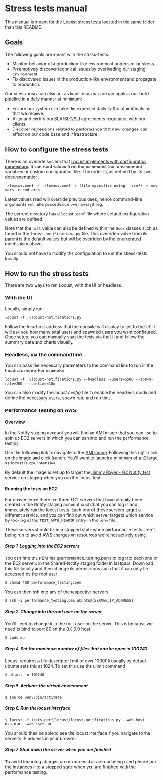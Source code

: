 # Stress tests manual

This manual is meant for the Locust stress tests located in the same folder than this README.

## Goals

The following goals are meant with the stress-tests:

* Monitor behavior of a production-like environment under similar stress.
* Preemptively discover technical issues by overloading our staging environment.
* Fix discovered issues in the production-like environment and propagate to production.

Our stress-tests can also act as load-tests that are ran against our build pipeline in a daily manner at minimum:

* Ensure our system can take the expected daily traffic of notifications that we receive.
* Align and certify our SLA/SLO/SLI agreements negotiated with our clients.
* Discover regressions related to performance that new changes can affect on our code base and infrastructure.

## How to configure the stress tests

There is an override system that [Locust implements with configuration parameters](https://docs.locust.io/en/stable/configuration.html). It can read values from the command-line, environment variables or custom configuration file. The order is, as defined by its own documnentation:

```doc
~/locust.conf -> ./locust.conf -> (file specified using --conf) -> env vars -> cmd args
```

Latest values read will override previous ones, hence command-line arguments will take precedence over everything.

The current directory has a `locust.conf` file where default configuration values are defined.

Note that the `host` value can also be defined within the `User` classes such as found in the `locust-notifications.py` file. This overriden value from its parent is the default values but will be overriden by the enumerated mechanism above.

You should not have to modify the configuration to run the stress-tests locally.

## How to run the stress tests

There are two ways to run Locust, with the UI or headless.

### With the UI

Locally, simply run:

```shell
locust -f .\locust-notifications.py
```

Follow the localhost address that the console will display to get to the UI. It will ask you how many total users and spawned users you want configured. Once setup, you can manually start the tests via the UI and follow the summary data and charts visually.

### Headless, via the command line

You can pass the necessary parameters to the command line to run in the headless mode. For example:

```shell
locust -f .\locust-notifications.py --headless --users=5500 --spawn-rate=200 --run-time=10m
```

You can also modify the *locust.config* file to enable the headless mode and define the necessary users, spawn rate and run time.

### Performance Testing on AWS

#### Overview 

In the Notify staging account you will find an AMI image that you can use to spin up EC2 servers in which you can ssh into and
run the performance testing. 

Use the following link to navigate to the [AMI image](https://ca-central-1.console.aws.amazon.com/ec2/v2/home?region=ca-central-1#Images:visibility=owned-by-me;name=locust-testing-image;sort=name).
Following this right click on the image and click launch. You'll want to launch a minimum of a t2 large as locust is cpu intensive.

By default the image is set up to target the [Jimmy Royer - GC Notify test](https://staging.notification.cdssandbox.xyz/services/2317d68b-f3ab-4949-956d-4367b488db4b)
service on staging when you run the locust test. 

#### Running the tests on EC2

For convenience there are three EC2 servers that have already been created in the Notify staging account 
such that you can log in and immediately run the locust tests. Each one of these servers target a different
service, and you can find out which server targets which service by looking at the `TEST_AUTH_HEADER` entry in the .env 
file.

These servers should be in a stopped state when performance tests aren't being run to avoid AWS
charges on resources we're not actively using. 

##### Step 1. Logging into the EC2 servers

You can find the PEM file (performance_testing.pem) to log into each one of the EC2 servers in the Shared-Notify staging folder 
in lastpass. Download this file locally and then change its permissions such that it can only be accessed by the root user

```shell
$ chmod 400 performance_testing.pem
```

You can then ssh into any of the respective servers 

```shell
$ ssh -i performance_testing.pem ubuntu@{SERVER_IP_ADDRESS}
```

##### Step 2. Change into the root user on the server

You'll need to change into the root user on the server. This is because we need to bind to port 80
on the 0.0.0.0 host. 

```shell
$ sudo su
```

##### Step 4. Set the maximum number of files that can be open to 100240

Locust requires a file descriptor limit of over 100000 usually by default ubuntu sets this at 1024. To set 
this use the ulimit command 

```shell
$ ulimit -n 100240
```
##### Step 5. Activate the virtual environment

```shell
$ source venv/bin/activate
```

##### Step 6. Run the locust interface

```shell
$ locust -f tests-perf/locust/locust-notifications.py --web-host 0.0.0.0 --web-port 80
```

You should then be able to see the locust interface if you navigate to the server's IP address 
in your browser

##### Step 7. Shut down the server when you are finished

To avoid incurring charges on resources that are not being used please put the instances into a 
stopped state when you are finished with the performance testing. 